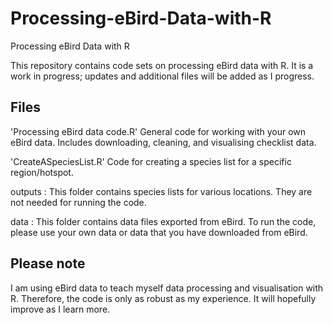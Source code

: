 # Processing-eBird-Data-with-R
Processing eBird Data with R

This repository contains code sets on processing eBird data with R. It is a work in progress; updates and additional files will be added as I progress.

## Files
'Processing eBird data code.R'
General code for working with your own eBird data. Includes downloading, cleaning, and visualising checklist data.

'CreateASpeciesList.R'
Code for creating a species list for a specific region/hotspot.

outputs : 
This folder contains species lists for various locations. They are not needed for running the code.

data : 
This folder contains data files exported from eBird. To run the code, please use your own data or data that you have downloaded from eBird.

## Please note
I am using eBird data to teach myself data processing and visualisation with R. Therefore, the code is only as robust as my experience. 
It will hopefully improve as I learn more. 

